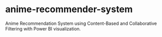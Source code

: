# anime-recommender-system
Anime Recommendation System using Content-Based and Collaborative Filtering with Power BI visualization.
